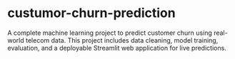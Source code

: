 # custumor-churn-prediction
A complete machine learning project to predict customer churn using real-world telecom data. This project includes data cleaning, model training, evaluation, and a deployable Streamlit web application for live predictions.
